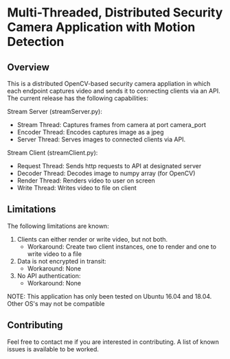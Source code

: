 # Multi-Threaded, Distributed Security Camera Application with Motion Detection

## Overview
This is a distributed OpenCV-based security camera appliation in which each endpoint captures video and sends it to connecting clients via an API. The current release has the following capabilities:

Stream Server (streamServer.py): 
* Stream Thread: Captures frames from camera at port camera_port
* Encoder Thread: Encodes captures image as a jpeg
* Server Thread: Serves images to connected clients via API.

Stream Client (streamClient.py):
* Request Thread: Sends http requests to API at designated server
* Decoder Thread: Decodes image to numpy array (for OpenCV)
* Render Thread: Renders video to user on screen
* Write Thread: Writes video to file on client

## Limitations
The following limitations are known:
1. Clients can either render or write video, but not both.
    * Workaround: Create two client instances, one to render and one to write video to a file
2. Data is not encrypted in transit:
    * Workaround: None
3. No API authentication:
    * Workaround: None
 
NOTE: This application has only been tested on Ubuntu 16.04 and 18.04. Other OS's may not be compatible 

## Contributing
Feel free to contact me if you are interested in contributing. A list of known issues is available to be worked.
